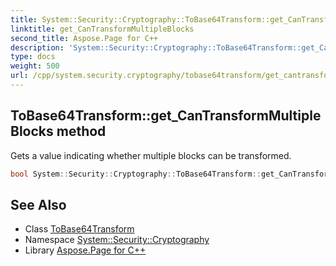```yaml
---
title: System::Security::Cryptography::ToBase64Transform::get_CanTransformMultipleBlocks method
linktitle: get_CanTransformMultipleBlocks
second_title: Aspose.Page for C++
description: 'System::Security::Cryptography::ToBase64Transform::get_CanTransformMultipleBlocks method. Gets a value indicating whether multiple blocks can be transformed in C++.'
type: docs
weight: 500
url: /cpp/system.security.cryptography/tobase64transform/get_cantransformmultipleblocks/
---
```

## ToBase64Transform::get_CanTransformMultipleBlocks method


Gets a value indicating whether multiple blocks can be transformed.

```cpp
bool System::Security::Cryptography::ToBase64Transform::get_CanTransformMultipleBlocks()
```

## See Also

* Class [ToBase64Transform](../)
* Namespace [System::Security::Cryptography](../../)
* Library [Aspose.Page for C++](../../../)
